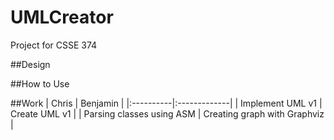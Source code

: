 # UMLCreator
Project for CSSE 374

##Design

##How to Use

##Work
| Chris  |      Benjamin  |
|:----------|:-------------|
| Implement UML v1 |  Create UML v1 | 
| Parsing classes using ASM | Creating graph with Graphviz |
